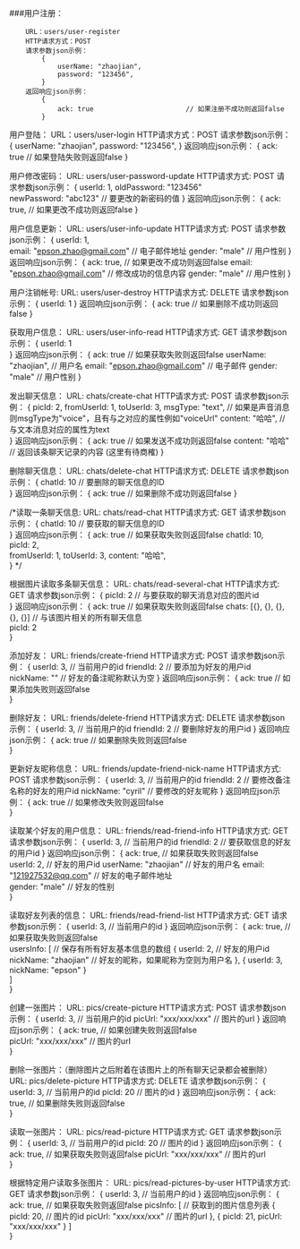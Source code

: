 ###用户注册：
```
	URL：users/user-register
	HTTP请求方式：POST
  	请求参数json示例：
		{
			userName: "zhaojian",
			password: "123456",
		}
	返回响应json示例：
		{
			ack: true						// 如果注册不成功则返回false
		}
```

用户登陆：
	URL：users/user-login
	HTTP请求方式：POST
  	请求参数json示例：
		{
			userName: "zhaojian",
			password: "123456",
		}
	返回响应json示例：
		{
			ack: true						// 如果登陆失败则返回false
		}

用户修改密码：
	URL: users/user-password-update
	HTTP请求方式: POST
	请求参数json示例：
		{
			userId: 1,
			oldPassword: "123456"										
			newPassword: "abc123"				// 要更改的新密码的值
		}
	返回响应json示例：
		{
			ack: true,						// 如果更改不成功则返回false
		}

用户信息更新：
	URL: users/user-info-update
	HTTP请求方式: POST
	请求参数json示例：
		{
			userId: 1,											
			email: "epson.zhao@gmail.com"	// 电子邮件地址
			gender: "male"					// 用户性别
		}
	返回响应json示例：
		{
			ack: true,						// 如果更改不成功则返回false
			email: "epson.zhao@gmail.com"	// 修改成功的信息内容
			gender: "male"					// 用户性别
		}

用户注销帐号:
	URL: users/user-destroy
	HTTP请求方式: DELETE
	请求参数json示例：
		{
			userId: 1
		}
	返回响应json示例：
		{
			ack: true						// 如果删除不成功则返回false
		}

获取用户信息：
	URL: users/user-info-read
	HTTP请求方式: GET
	请求参数json示例：
		{
			userId: 1											
		}
	返回响应json示例：
		{
			ack: true						// 如果获取失败则返回false
			userName: "zhaojian",			// 用户名
			email: "epson.zhao@gmail.com"	// 电子邮件
			gender: "male"					// 用户性别
		}

发出聊天信息：
	URL: chats/create-chat
	HTTP请求方式: POST
	请求参数json示例：
		{
			picId: 2,
			fromUserId: 1,
			toUserId: 3,
			msgType: "text",				// 如果是声音消息则msgType为"voice"，且有与之对应的属性例如"voiceUrl"
			content: "哈哈",					// 与文本消息对应的属性为text													
		}
	返回响应json示例：
		{
			ack: true						// 如果发送不成功则返回false
			content: "哈哈"					// 返回该条聊天记录的内容 (这里有待商榷)
		}

删除聊天信息：
	URL: chats/delete-chat
	HTTP请求方式: DELETE
	请求参数json示例：
		{
			chatId: 10						// 要删除的聊天信息的ID												
		}
	返回响应json示例：
		{
			ack: true						// 如果删除不成功则返回false
		}

/*读取一条聊天信息:
	URL: chats/read-chat
	HTTP请求方式: GET
	请求参数json示例：
		{
			chatId: 10						// 要获取的聊天信息的ID												
		}
	返回响应json示例：
		{
			ack: true						// 如果获取失败则返回false
			chatId: 10,										
			picId: 2,											
			fromUserId: 1,
			toUserId: 3,
			content: "哈哈",													
		}
*/

根据图片读取多条聊天信息：
	URL: chats/read-several-chat
	HTTP请求方式: GET
	请求参数json示例：
		{
			picId: 2						// 与要获取的聊天消息对应的图片id									
		}
	返回响应json示例：
		{
			ack: true						// 如果获取失败则返回false
			chats: [{}, {}, {}, {}, {}]		// 与该图片相关的所有聊天信息						
			picId: 2																						
		}

添加好友：
	URL: friends/create-friend
	HTTP请求方式: POST
	请求参数json示例：
		{
			userId: 3,						// 当前用户的id
			friendId: 2 					// 要添加为好友的用户id
			nickName: ""					// 好友的备注昵称默认为空
		}
	返回响应json示例：
		{
			ack: true						// 如果添加失败则返回false												
		}

删除好友：
	URL: friends/delete-friend
	HTTP请求方式: DELETE
	请求参数json示例：
		{
			userId: 3,						// 当前用户的id
			friendId: 2 					// 要删除好友的用户id
		}
	返回响应json示例：
		{
			ack: true						// 如果删除失败则返回false												
		}

更新好友昵称信息：
	URL: friends/update-friend-nick-name
	HTTP请求方式: POST
	请求参数json示例：
		{
			userId: 3,						// 当前用户的id
			friendId: 2 					// 要修改备注名称的好友的用户id
			nickName: "cyril"				// 要修改的好友昵称
		}
	返回响应json示例：
		{
			ack: true						// 如果修改失败则返回false												
		}

读取某个好友的用户信息：
	URL: friends/read-friend-info
	HTTP请求方式: GET
	请求参数json示例：
		{
			userId: 3,						// 当前用户的id
			friendId: 2 					// 要获取信息的好友的用户id
		}
	返回响应json示例：
		{
			ack: true,						// 如果获取失败则返回false		
			userId: 2,						// 好友的用户id
			userName: "zhaojian"			// 好友的用户名
			email: "121927532@qq.com"		// 好友的电子邮件地址	
			gender: "male"					// 好友的性别									
		}

读取好友列表的信息：
	URL: friends/read-friend-list
	HTTP请求方式: GET
	请求参数json示例：
		{
			userId: 3,						// 当前用户的id
		}
	返回响应json示例：
		{
			ack: true,						// 如果获取失败则返回false		
			usersInfo: [					// 保存有所有好友基本信息的数组
				{
					userId: 2,				// 好友的用户id
					nickName: "zhaojian"	// 好友的昵称，如果昵称为空则为用户名
				}, {
					userId: 3,
					nickName: "epson"
				}				
			]									
		}

创建一张图片：
	URL: pics/create-picture
	HTTP请求方式: POST
	请求参数json示例：
		{
			userId: 3,						// 当前用户的id
			picUrl: "xxx/xxx/xxx"			// 图片的url
		}
	返回响应json示例：
		{
			ack: true,						// 如果创建失败则返回false		
			picUrl: "xxx/xxx/xxx"			// 图片的url								
		}

删除一张图片：（删除图片之后附着在该图片上的所有聊天记录都会被删除）
	URL: pics/delete-picture
	HTTP请求方式: DELETE
	请求参数json示例：
		{
			userId: 3,						// 当前用户的id
			picId: 20						// 图片的id
		}
	返回响应json示例：
		{
			ack: true,						// 如果删除失败则返回false									
		}

读取一张图片：
	URL: pics/read-picture
	HTTP请求方式: GET
	请求参数json示例：
		{
			userId: 3,						// 当前用户的id
			picId: 20						// 图片的id
		}
	返回响应json示例：
		{
			ack: true,						// 如果获取失败则返回false
			picUrl: "xxx/xxx/xxx"			// 图片的url								
		}

根据特定用户读取多张图片：
	URL: pics/read-pictures-by-user
	HTTP请求方式: GET
	请求参数json示例：
		{
			userId: 3,						// 当前用户的id
		}
	返回响应json示例：
		{
			ack: true,						// 如果获取失败则返回false
			picsInfo: [						// 获取到的图片信息列表
				{
					picId: 20,				// 图片的id
					picUrl: "xxx/xxx/xxx"	// 图片的url
				}, {
					picId: 21,
					picUrl: "xxx/xxx/xxx"
				}
			]					
		}



























